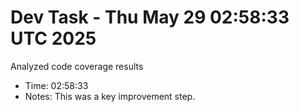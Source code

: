 # Dev Task - Thu May 29 02:58:33 UTC 2025
Analyzed code coverage results
- Time: 02:58:33
- Notes: This was a key improvement step.
